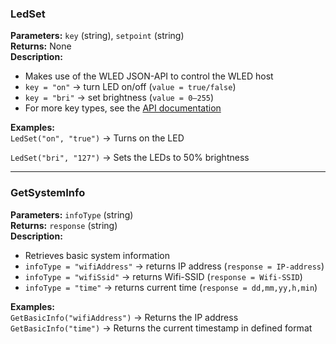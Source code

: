 ### LedSet  
**Parameters:** `key` (string), `setpoint` (string)  
**Returns:** None  
**Description:**  
- Makes use of the WLED JSON-API to control the WLED host  
- `key = "on"` -> turn LED on/off (`value = true/false`)  
- `key = "bri"` -> set brightness (`value = 0–255`)  
- For more key types, see the [API documentation](https://kno.wled.ge/interfaces/json-api/)  

**Examples:**  
`LedSet("on", "true")` -> Turns on the LED  

`LedSet("bri", "127")` -> Sets the LEDs to 50% brightness  

---

### GetSystemInfo
**Parameters:** `infoType` (string)  
**Returns:** `response` (string)  
**Description:**  
- Retrieves basic system information
- `infoType = "wifiAddress"` -> returns IP address (`response = IP-address`)
- `infoType = "wifiSsid"` -> returns Wifi-SSID (`response = Wifi-SSID`)
- `infoType = "time"` -> returns current time (`response = dd,mm,yy,h,min`)

**Examples:**  
`GetBasicInfo("wifiAddress")` -> Returns the IP address  
`GetBasicInfo("time")` -> Returns the current timestamp in defined format